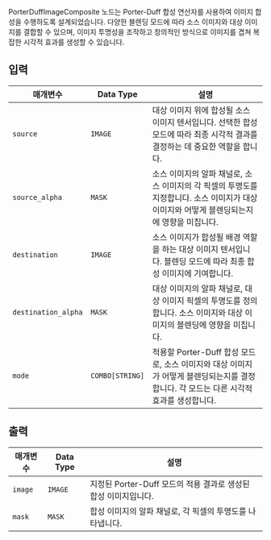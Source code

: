 
PorterDuffImageComposite 노드는 Porter-Duff 합성 연산자를 사용하여 이미지 합성을 수행하도록 설계되었습니다. 다양한 블렌딩 모드에 따라 소스 이미지와 대상 이미지를 결합할 수 있으며, 이미지 투명성을 조작하고 창의적인 방식으로 이미지를 겹쳐 복잡한 시각적 효과를 생성할 수 있습니다.

## 입력

| 매개변수 | Data Type | 설명 |
| --------- | ------------ | ----------- |
| `source`  | `IMAGE`     | 대상 이미지 위에 합성될 소스 이미지 텐서입니다. 선택한 합성 모드에 따라 최종 시각적 결과를 결정하는 데 중요한 역할을 합니다. |
| `source_alpha` | `MASK` | 소스 이미지의 알파 채널로, 소스 이미지의 각 픽셀의 투명도를 지정합니다. 소스 이미지가 대상 이미지와 어떻게 블렌딩되는지에 영향을 미칩니다. |
| `destination` | `IMAGE` | 소스 이미지가 합성될 배경 역할을 하는 대상 이미지 텐서입니다. 블렌딩 모드에 따라 최종 합성 이미지에 기여합니다. |
| `destination_alpha` | `MASK` | 대상 이미지의 알파 채널로, 대상 이미지 픽셀의 투명도를 정의합니다. 소스 이미지와 대상 이미지의 블렌딩에 영향을 미칩니다. |
| `mode` | `COMBO[STRING]` | 적용할 Porter-Duff 합성 모드로, 소스 이미지와 대상 이미지가 어떻게 블렌딩되는지를 결정합니다. 각 모드는 다른 시각적 효과를 생성합니다. |

## 출력

| 매개변수 | Data Type | 설명 |
| --------- | ------------ | ----------- |
| `image`   | `IMAGE`     | 지정된 Porter-Duff 모드의 적용 결과로 생성된 합성 이미지입니다. |
| `mask`    | `MASK`      | 합성 이미지의 알파 채널로, 각 픽셀의 투명도를 나타냅니다. |
